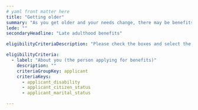 ```yaml
---
# yaml front matter here
title: "Getting older"
summary: "As you get older and your needs change, there may be benefits available to help you with expenses, health care, and other new challenges."
lede: ""
secondaryHeadline: "Late adulthood benefits"

eligibilityCriteriaDescription: "Please check the boxes and select the options that best describe your situation. Answer as many questions as possible for the most accurate results."

eligibilityCriteria:
  - label: "About you (the person applying for benefits)"
    description: ""
    criteriaGroupKey: applicant
    criteriaKeys:
      - applicant_disability
      - applicant_citizen_status
      - applicant_marital_status

---
```

